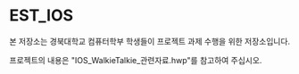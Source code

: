 # EST_IOS

본 저장소는 경북대학교 컴퓨터학부 학생들이 프로젝트 과제 수행을 위한 저장소입니다.

프로젝트의 내용은 "IOS_WalkieTalkie_관련자료.hwp"를 참고하여 주십시오.
